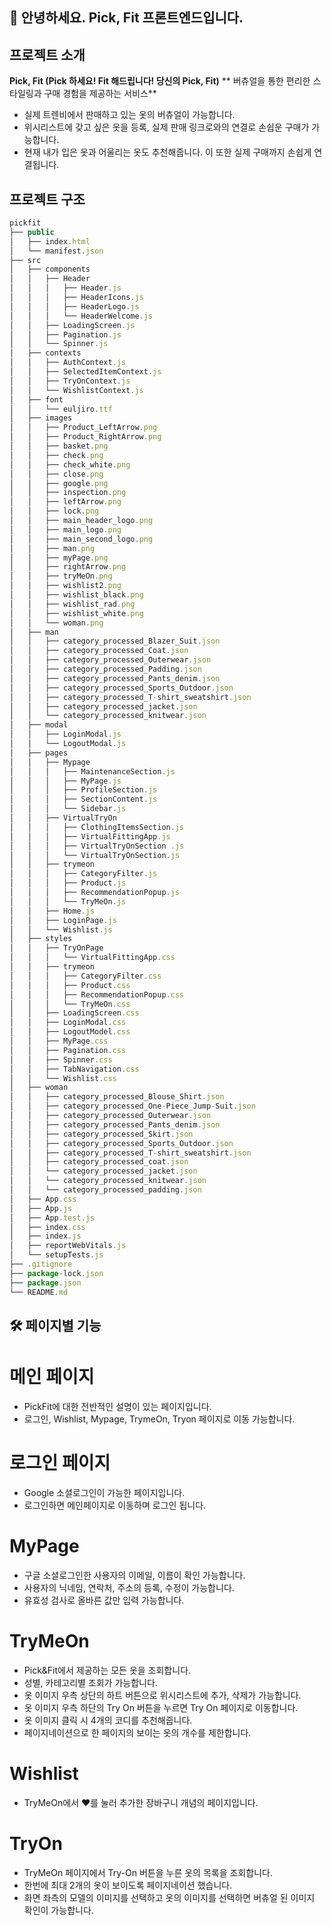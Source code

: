 ## 🙌 안녕하세요. Pick, Fit 프론트엔드입니다.

## 프로젝트 소개
**Pick, Fit (Pick 하세요! Fit 해드립니다! 당신의 Pick, Fit)**
** 버츄얼을 통한 편리한 스타일링과 구매 경험을 제공하는 서비스**

- 실제 트렌비에서 판매하고 있는 옷의 버츄얼이 가능합니다.
- 위시리스트에 갖고 싶은 옷을 등록, 실제 판매 링크로와의 연결로 손쉽운 구매가 가능합니다.
- 현재 내가 입은 옷과 어울리는 옷도 추천해줍니다. 이 또한 실제 구매까지 손쉽게 연결됩니다.
  
## 프로젝트 구조
```js
pickfit 
├── public
│   ├── index.html
│   └── manifest.json
├── src
│   ├── components
│   │   ├── Header
│   │   │   ├── Header.js
│   │   │   ├── HeaderIcons.js
│   │   │   ├── HeaderLogo.js
│   │   │   └── HeaderWelcome.js
│   │   ├── LoadingScreen.js
│   │   ├── Pagination.js
│   │   └── Spinner.js
│   ├── contexts
│   │   ├── AuthContext.js
│   │   ├── SelectedItemContext.js
│   │   ├── TryOnContext.js
│   │   └── WishlistContext.js
│   ├── font
│   │   └── euljiro.ttf
│   ├── images
│   │   ├── Product_LeftArrow.png
│   │   ├── Product_RightArrow.png
│   │   ├── basket.png
│   │   ├── check.png
│   │   ├── check_white.png
│   │   ├── close.png
│   │   ├── google.png
│   │   ├── inspection.png
│   │   ├── leftArrow.png
│   │   ├── lock.png
│   │   ├── main_header_logo.png
│   │   ├── main_logo.png
│   │   ├── main_second_logo.png
│   │   ├── man.png
│   │   ├── myPage.png
│   │   ├── rightArrow.png
│   │   ├── tryMeOn.png
│   │   ├── wishlist2.png
│   │   ├── wishlist_black.png
│   │   ├── wishlist_rad.png
│   │   ├── wishlist_white.png
│   │   └── woman.png
│   ├── man
│   │   ├── category_processed_Blazer_Suit.json
│   │   ├── category_processed_Coat.json
│   │   ├── category_processed_Outerwear.json
│   │   ├── category_processed_Padding.json
│   │   ├── category_processed_Pants_denim.json
│   │   ├── category_processed_Sports_Outdoor.json
│   │   ├── category_processed_T-shirt_sweatshirt.json
│   │   ├── category_processed_jacket.json
│   │   └── category_processed_knitwear.json
│   ├── modal
│   │   ├── LoginModal.js
│   │   └── LogoutModal.js
│   ├── pages
│   │   ├── Mypage
│   │   │   ├── MaintenanceSection.js
│   │   │   ├── MyPage.js
│   │   │   ├── ProfileSection.js
│   │   │   ├── SectionContent.js
│   │   │   └── Sidebar.js
│   │   ├── VirtualTryOn
│   │   │   ├── ClothingItemsSection.js
│   │   │   ├── VirtualFittingApp.js
│   │   │   ├── VirtualTryOnSection .js
│   │   │   └── VirtualTryOnSection.js
│   │   ├── trymeon
│   │   │   ├── CategoryFilter.js
│   │   │   ├── Product.js
│   │   │   ├── RecommendationPopup.js
│   │   │   └── TryMeOn.js
│   │   ├── Home.js
│   │   ├── LoginPage.js
│   │   └── Wishlist.js
│   ├── styles
│   │   ├── TryOnPage
│   │   │   └── VirtualFittingApp.css
│   │   ├── trymeon
│   │   │   ├── CategoryFilter.css
│   │   │   ├── Product.css
│   │   │   ├── RecommendationPopup.css
│   │   │   └── TryMeOn.css
│   │   ├── LoadingScreen.css
│   │   ├── LoginModal.css
│   │   ├── LogoutModel.css
│   │   ├── MyPage.css
│   │   ├── Pagination.css
│   │   ├── Spinner.css
│   │   ├── TabNavigation.css
│   │   └── Wishlist.css
│   ├── woman
│   │   ├── category_processed_Blouse_Shirt.json
│   │   ├── category_processed_One-Piece_Jump-Suit.json
│   │   ├── category_processed_Outerwear.json
│   │   ├── category_processed_Pants_denim.json
│   │   ├── category_processed_Skirt.json
│   │   ├── category_processed_Sports_Outdoor.json
│   │   ├── category_processed_T-shirt_sweatshirt.json
│   │   ├── category_processed_coat.json
│   │   └── category_processed_jacket.json
│   │   └── category_processed_knitwear.json
│   │   └── category_processed_padding.json
│   ├── App.css
│   ├── App.js
│   ├── App.test.js
│   ├── index.css
│   ├── index.js
│   ├── reportWebVitals.js
│   └── setupTests.js
├── .gitignore
├── package-lock.json
├── package.json
└── README.md
```
## 🛠 페이지별 기능
# 메인 페이지
- PickFit에 대한 전반적인 설명이 있는 페이지입니다.
- 로그인, Wishlist, Mypage, TrymeOn, Tryon 페이지로 이동 가능합니다.

# 로그인 페이지
- Google 소셜로그인이 가능한 페이지입니다.
- 로그인하면 메인페이지로 이동하며 로그인 됩니다.

# MyPage
- 구글 소셜로그인한 사용자의 이메일, 이름이 확인 가능합니다.
- 사용자의 닉네임, 연락처, 주소의 등록, 수정이 가능합니다.
- 유효성 검사로 올바른 값만 입력 가능합니다.

# TryMeOn
- Pick&Fit에서 제공하는 모든 옷을 조회합니다.
- 성별, 카테고리별 조회가 가능합니다.
- 옷 이미지 우측 상단의 하트 버튼으로 위시리스트에 추가, 삭제가 가능합니다.
- 옷 이미지 우측 하단의 Try On 버튼을 누르면 Try On 페이지로 이동합니다.
- 옷 이미지 클릭 시 4개의 코디를 추천해줍니다.
- 페이지네이션으로 한 페이지의 보이는 옷의 개수를 제한합니다.

# Wishlist
- TryMeOn에서 ♥를 눌러 추가한 장바구니 개념의 페이지입니다.

# TryOn
- TryMeOn 페이지에서 Try-On 버튼을 누른 옷의 목록을 조회합니다.
- 한번에 최대 2개의 옷이 보이도록 페이지네이션 했습니다.
- 화면 좌측의 모델의 이미지를 선택하고 옷의 이미지를 선택하면 버츄얼 된 이미지 확인이 가능합니다.




































